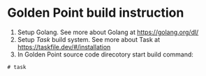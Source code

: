 # Golden Point build instruction

1. Setup Golang. See more about Golang at https://golang.org/dl/
2. Setup *Task* build system. See more about Task at https://taskfile.dev/#/installation
3. In Golden Point source code direcotory start build command:

```
# task
```
